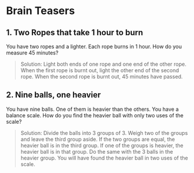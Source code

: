 # Brain Teasers

## 1. Two Ropes that take 1 hour to burn

You have two ropes and a lighter. Each rope burns in 1 hour. How do you measure 45 minutes?

> Solution: Light both ends of one rope and one end of the other rope. When the first rope is burnt out, light the other end of the second rope. When the second rope is burnt out, 45 minutes have passed.

## 2. Nine balls, one heavier

You have nine balls. One of them is heavier than the others. You have a balance scale. How do you find the heavier ball with only two uses of the scale?

> Solution: Divide the balls into 3 groups of 3. Weigh two of the groups and leave the third group aside. If the two groups are equal, the heavier ball is in the third group. If one of the groups is heavier, the heavier ball is in that group. Do the same with the 3 balls in the heavier group. You will have found the heavier ball in two uses of the scale.
